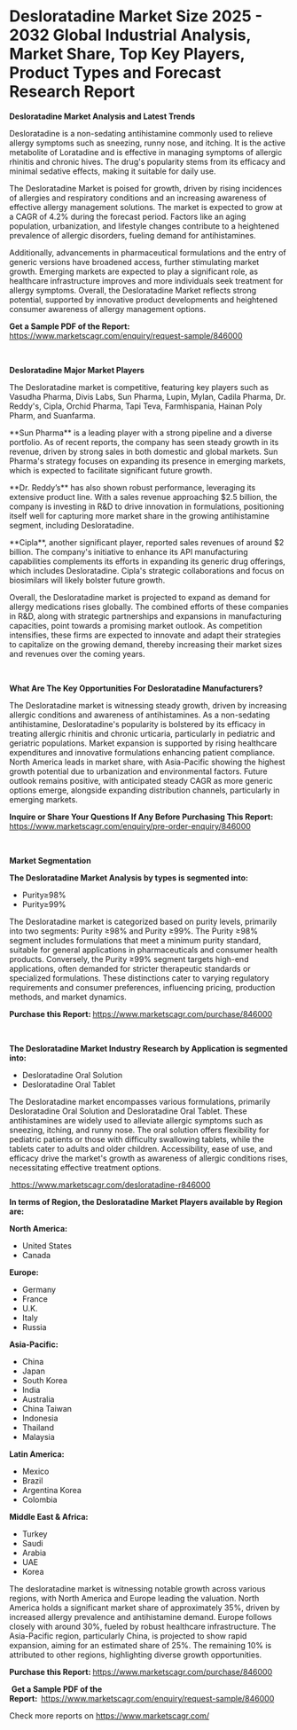 <p><h1>Desloratadine Market Size 2025 - 2032 Global Industrial Analysis, Market Share, Top Key Players, Product Types and Forecast Research Report</h1></p><p><strong>Desloratadine Market Analysis and Latest Trends</strong></p>
<p><p>Desloratadine is a non-sedating antihistamine commonly used to relieve allergy symptoms such as sneezing, runny nose, and itching. It is the active metabolite of Loratadine and is effective in managing symptoms of allergic rhinitis and chronic hives. The drug's popularity stems from its efficacy and minimal sedative effects, making it suitable for daily use.</p><p>The Desloratadine Market is poised for growth, driven by rising incidences of allergies and respiratory conditions and an increasing awareness of effective allergy management solutions. The market is expected to grow at a CAGR of 4.2% during the forecast period. Factors like an aging population, urbanization, and lifestyle changes contribute to a heightened prevalence of allergic disorders, fueling demand for antihistamines.</p><p>Additionally, advancements in pharmaceutical formulations and the entry of generic versions have broadened access, further stimulating market growth. Emerging markets are expected to play a significant role, as healthcare infrastructure improves and more individuals seek treatment for allergy symptoms. Overall, the Desloratadine Market reflects strong potential, supported by innovative product developments and heightened consumer awareness of allergy management options.</p></p>
<p><strong>Get a Sample PDF of the Report:&nbsp;</strong> <a href="https://www.marketscagr.com/enquiry/request-sample/846000?utm_campaign=2938&utm_medium=2&utm_source=Github&utm_content=ia&utm_term=01042025&utm_id=desloratadine">https://www.marketscagr.com/enquiry/request-sample/846000</a></p>
<p>&nbsp;</p>
<p><strong>Desloratadine Major Market Players</strong></p>
<p><p>The Desloratadine market is competitive, featuring key players such as Vasudha Pharma, Divis Labs, Sun Pharma, Lupin, Mylan, Cadila Pharma, Dr. Reddy's, Cipla, Orchid Pharma, Tapi Teva, Farmhispania, Hainan Poly Pharm, and Suanfarma. </p><p>**Sun Pharma** is a leading player with a strong pipeline and a diverse portfolio. As of recent reports, the company has seen steady growth in its revenue, driven by strong sales in both domestic and global markets. Sun Pharma's strategy focuses on expanding its presence in emerging markets, which is expected to facilitate significant future growth.</p><p>**Dr. Reddy’s** has also shown robust performance, leveraging its extensive product line. With a sales revenue approaching $2.5 billion, the company is investing in R&D to drive innovation in formulations, positioning itself well for capturing more market share in the growing antihistamine segment, including Desloratadine.</p><p>**Cipla**, another significant player, reported sales revenues of around $2 billion. The company's initiative to enhance its API manufacturing capabilities complements its efforts in expanding its generic drug offerings, which includes Desloratadine. Cipla's strategic collaborations and focus on biosimilars will likely bolster future growth.</p><p>Overall, the Desloratadine market is projected to expand as demand for allergy medications rises globally. The combined efforts of these companies in R&D, along with strategic partnerships and expansions in manufacturing capacities, point towards a promising market outlook. As competition intensifies, these firms are expected to innovate and adapt their strategies to capitalize on the growing demand, thereby increasing their market sizes and revenues over the coming years.</p></p>
<p>&nbsp;</p>
<p><strong>What Are The Key Opportunities For Desloratadine Manufacturers?</strong></p>
<p><p>The Desloratadine market is witnessing steady growth, driven by increasing allergic conditions and awareness of antihistamines. As a non-sedating antihistamine, Desloratadine's popularity is bolstered by its efficacy in treating allergic rhinitis and chronic urticaria, particularly in pediatric and geriatric populations. Market expansion is supported by rising healthcare expenditures and innovative formulations enhancing patient compliance. North America leads in market share, with Asia-Pacific showing the highest growth potential due to urbanization and environmental factors. Future outlook remains positive, with anticipated steady CAGR as more generic options emerge, alongside expanding distribution channels, particularly in emerging markets.</p></p>
<p><strong>Inquire or Share Your Questions If Any Before Purchasing This Report:</strong> <a href="https://www.marketscagr.com/enquiry/pre-order-enquiry/846000?utm_campaign=2938&utm_medium=2&utm_source=Github&utm_content=ia&utm_term=01042025&utm_id=desloratadine">https://www.marketscagr.com/enquiry/pre-order-enquiry/846000</a></p>
<p>&nbsp;</p>
<p><strong>Market Segmentation</strong></p>
<p><strong>The Desloratadine Market Analysis by types is segmented into:</strong></p>
<p><ul><li>Purity≥98%</li><li>Purity≥99%</li></ul></p>
<p><p>The Desloratadine market is categorized based on purity levels, primarily into two segments: Purity ≥98% and Purity ≥99%. The Purity ≥98% segment includes formulations that meet a minimum purity standard, suitable for general applications in pharmaceuticals and consumer health products. Conversely, the Purity ≥99% segment targets high-end applications, often demanded for stricter therapeutic standards or specialized formulations. These distinctions cater to varying regulatory requirements and consumer preferences, influencing pricing, production methods, and market dynamics.</p></p>
<p><strong>Purchase this Report:&nbsp;</strong><a href="https://www.marketscagr.com/purchase/846000?utm_campaign=2938&utm_medium=2&utm_source=Github&utm_content=ia&utm_term=01042025&utm_id=desloratadine">https://www.marketscagr.com/purchase/846000</a></p>
<p>&nbsp;</p>
<p><strong>The Desloratadine Market Industry Research by Application is segmented into:</strong></p>
<p><ul><li>Desloratadine Oral Solution</li><li>Desloratadine Oral Tablet</li></ul></p>
<p><p>The Desloratadine market encompasses various formulations, primarily Desloratadine Oral Solution and Desloratadine Oral Tablet. These antihistamines are widely used to alleviate allergic symptoms such as sneezing, itching, and runny nose. The oral solution offers flexibility for pediatric patients or those with difficulty swallowing tablets, while the tablets cater to adults and older children. Accessibility, ease of use, and efficacy drive the market's growth as awareness of allergic conditions rises, necessitating effective treatment options.</p></p>
<p><a href="https://www.marketscagr.com/desloratadine-r846000?utm_campaign=2938&utm_medium=2&utm_source=Github&utm_content=ia&utm_term=01042025&utm_id=desloratadine">&nbsp;https://www.marketscagr.com/desloratadine-r846000</a></p>
<p><strong>In terms of Region, the Desloratadine Market Players available by Region are:</strong></p>
<p>
    <p> <strong> North America: </strong>
        <ul>
            <li>United States</li>
            <li>Canada</li>
        </ul>
        </p> 
    <p> <strong> Europe: </strong>
        <ul>
            <li>Germany</li>
            <li>France</li>
            <li>U.K.</li>
            <li>Italy</li>
            <li>Russia</li>
        </ul>
        </p> 
    <p> <strong> Asia-Pacific: </strong>
        <ul>
            <li>China</li>
            <li>Japan</li>
            <li>South Korea</li>
            <li>India</li>
            <li>Australia</li>
            <li>China Taiwan</li>
            <li>Indonesia</li>
            <li>Thailand</li>
            <li>Malaysia</li>
        </ul>
        </p> 
    <p> <strong> Latin America: </strong>
        <ul>
            <li>Mexico</li>
            <li>Brazil</li>
            <li>Argentina Korea</li>
            <li>Colombia</li>
        </ul>
        </p> 
    <p> <strong> Middle East & Africa: </strong>
        <ul>
            <li>Turkey</li>
            <li>Saudi</li>
            <li>Arabia</li>
            <li>UAE</li>
            <li>Korea</li>
        </ul>
    </p>
    </p>
<p><p>The desloratadine market is witnessing notable growth across various regions, with North America and Europe leading the valuation. North America holds a significant market share of approximately 35%, driven by increased allergy prevalence and antihistamine demand. Europe follows closely with around 30%, fueled by robust healthcare infrastructure. The Asia-Pacific region, particularly China, is projected to show rapid expansion, aiming for an estimated share of 25%. The remaining 10% is attributed to other regions, highlighting diverse growth opportunities.</p></p>
<p><strong>Purchase this Report: </strong><a href="https://www.marketscagr.com/purchase/846000?utm_campaign=2938&utm_medium=2&utm_source=Github&utm_content=ia&utm_term=01042025&utm_id=desloratadine">https://www.marketscagr.com/purchase/846000</a></p>
<p>&nbsp;<strong>Get a Sample PDF of the Report:&nbsp;&nbsp;</strong><a href="https://www.marketscagr.com/enquiry/request-sample/846000?utm_campaign=2938&utm_medium=2&utm_source=Github&utm_content=ia&utm_term=01042025&utm_id=desloratadine">https://www.marketscagr.com/enquiry/request-sample/846000</a></p>
<p><strong></strong></p>
<p>Check more reports on <a href="https://www.marketscagr.com/?utm_campaign=2938&utm_medium=2&utm_source=Github&utm_content=ia&utm_term=01042025&utm_id=desloratadine">https://www.marketscagr.com/</a></p>